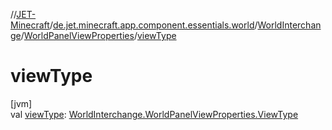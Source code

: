 //[JET-Minecraft](../../../../index.md)/[de.jet.minecraft.app.component.essentials.world](../../index.md)/[WorldInterchange](../index.md)/[WorldPanelViewProperties](index.md)/[viewType](view-type.md)

# viewType

[jvm]\
val [viewType](view-type.md): [WorldInterchange.WorldPanelViewProperties.ViewType](-view-type/index.md)
